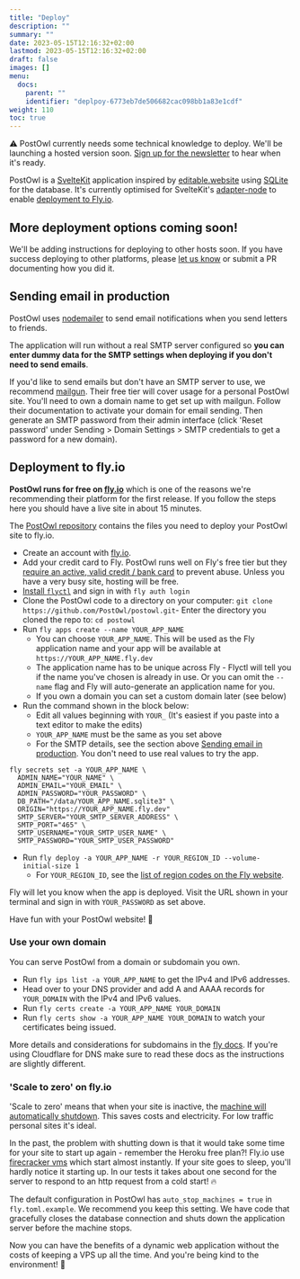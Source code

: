 ```yaml
---
title: "Deploy"
description: ""
summary: ""
date: 2023-05-15T12:16:32+02:00
lastmod: 2023-05-15T12:16:32+02:00
draft: false
images: []
menu:
  docs:
    parent: ""
    identifier: "deplpoy-6773eb7de506682cac098bb1a83e1cdf"
weight: 110
toc: true
---
```


<div class="alert alert-warning" role="alert">
  ⚠️ PostOwl currently needs some technical knowledge to deploy. We'll be launching a hosted version soon. <a href="/newsletter">Sign up for the newsletter</a> to hear when it's ready.
</div>

PostOwl is a [SvelteKit](https://kit.svelte.dev/) application inspired by [editable.website](https://editable.website) using [SQLite](https://www.sqlite.org/) for the database. It's currently optimised for SvelteKit's [adapter-node](https://github.com/sveltejs/kit/tree/master/packages/adapter-node) to enable [deployment to Fly.io](#deployment-to-flyio).

## More deployment options coming soon!

We'll be adding instructions for deploying to other hosts soon. If you have success deploying to other platforms, please [let us know](https://github.com/PostOwl/postowl/discussions/categories/show-and-tell) or submit a PR documenting how you did it.

## Sending email in production

PostOwl uses [nodemailer](https://nodemailer.com/about/) to send email notifications when you send letters to friends.

The application will run without a real SMTP server configured so **you can enter dummy data for the SMTP settings when deploying if you don't need to send emails**.

If you'd like to send emails but don't have an SMTP server to use, we recommend [mailgun](https://www.mailgun.com/). Their free tier will cover usage for a personal PostOwl site. You'll need to own a domain name to get set up with mailgun. Follow their documentation to activate your domain for email sending. Then generate an SMTP password from their admin interface (click 'Reset password' under Sending > Domain Settings > SMTP credentials to get a password for a new domain).

## Deployment to fly.io

**PostOwl runs for free on [fly.io](https://fly.io/)** which is one of the reasons we're recommending their platform for the first release. If you follow the steps here you should have a live site in about 15 minutes.

The [PostOwl repository](https://github.com/PostOwl/postowl) contains the files you need to deploy your PostOwl site to fly.io.

- Create an account with [fly.io](https://fly.io/).
- Add your credit card to Fly. PostOwl runs well on Fly's free tier but they [require an active, valid credit / bank card](https://fly.io/docs/about/credit-cards/) to prevent abuse. Unless you have a very busy site, hosting will be free.
- [Install `flyctl`](https://fly.io/docs/hands-on/install-flyctl/) and sign in with `fly auth login`
- Clone the PostOwl code to a directory on your computer: `git clone https://github.com/PostOwl/postowl.git`- Enter the directory you cloned the repo to: `cd postowl`
- Run `fly apps create --name YOUR_APP_NAME`
    - You can choose `YOUR_APP_NAME`. This will be used as the Fly application name and your app will be available at `https://YOUR_APP_NAME.fly.dev`
    - The application name has to be unique across Fly - Flyctl will tell you if the name you've chosen is already in use. Or you can omit the `--name` flag and Fly will auto-generate an application name for you.
    - If you own a domain you can set a custom domain later (see below)
- Run the command shown in the block below:
  - Edit all values beginning with `YOUR_` (It's easiest if you paste into a text editor to make the edits)
  - `YOUR_APP_NAME` must be the same as you set above
  - For the SMTP details, see the section above [Sending email in production](#sending-email-in-production). You don't need to use real values to try the app.
```
fly secrets set -a YOUR_APP_NAME \
  ADMIN_NAME="YOUR_NAME" \
  ADMIN_EMAIL="YOUR_EMAIL" \
  ADMIN_PASSWORD="YOUR_PASSWORD" \
  DB_PATH="/data/YOUR_APP_NAME.sqlite3" \
  ORIGIN="https://YOUR_APP_NAME.fly.dev"
  SMTP_SERVER="YOUR_SMTP_SERVER_ADDRESS" \
  SMTP_PORT="465" \
  SMTP_USERNAME="YOUR_SMTP_USER_NAME" \
  SMTP_PASSWORD="YOUR_SMTP_USER_PASSWORD"
```
- Run `fly deploy -a YOUR_APP_NAME -r YOUR_REGION_ID --volume-initial-size 1`
   - For `YOUR_REGION_ID`, see the <a href="https://fly.io/docs/reference/regions/" target="_blank">list of region codes on the Fly website</a>.

Fly will let you know when the app is deployed. Visit the URL shown in your terminal and sign in with `YOUR_PASSWORD` as set above.

Have fun with your PostOwl website! 🦉

### Use your own domain

You can serve PostOwl from a domain or subdomain you own.

- Run `fly ips list -a YOUR_APP_NAME` to get the IPv4 and IPv6 addresses.
- Head over to your DNS provider and add A and AAAA records for `YOUR_DOMAIN` with the IPv4 and IPv6 values.
- Run `fly certs create -a YOUR_APP_NAME YOUR_DOMAIN`
- Run `fly certs show -a YOUR_APP_NAME YOUR_DOMAIN` to watch your certificates being issued.

More details and considerations for subdomains in the [fly docs](https://fly.io/docs/app-guides/custom-domains-with-fly/). If you're using Cloudflare for DNS make sure to read these docs as the instructions are slightly different.

### 'Scale to zero' on fly.io

'Scale to zero' means that when your site is inactive, the [machine will automatically shutdown](https://fly.io/docs/apps/autostart-stop/). This saves costs and electricity. For low traffic personal sites it's ideal.

In the past, the problem with shutting down is that it would take some time for your site to start up again - remember the Heroku free plan?! Fly.io use [firecracker vms](https://fly.io/docs/reference/architecture/#compute) which start almost instantly. If your site goes to sleep, you'll hardly notice it starting up. In our tests it takes about one second for the server to respond to an http request from a cold start! 🔥

The default configuration in PostOwl has `auto_stop_machines = true` in `fly.toml.example`. We recommend you keep this setting. We have code that gracefully closes the database connection and shuts down the application server before the machine stops.

Now you can have the benefits of a dynamic web application without the costs of keeping a VPS up all the time. And you're being kind to the environment! 🌳


